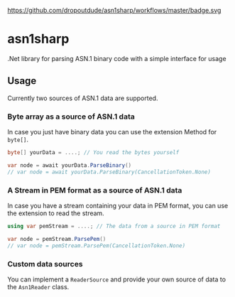https://github.com/dropoutdude/asn1sharp/workflows/master/badge.svg
# asn1sharp
.Net library for parsing ASN.1 binary code with a simple interface for usage

## Usage

Currently two sources of ASN.1 data are supported.

### Byte array as a source of ASN.1 data
In case you just have binary data you can use the extension Method for `byte[]`.

```C#
byte[] yourData = ....; // You read the bytes yourself

var node = await yourData.ParseBinary()
// var node = await yourData.ParseBinary(CancellationToken.None)

```

### A Stream in PEM format as a source of ASN.1 data
In case you have a stream containing your data in PEM format, you can use the extension to read the stream.

```C#
using var pemStream = ....; // The data from a source in PEM format

var node = pemStream.ParsePem()
// var node = pemStream.ParsePem(CancellationToken.None)
```

### Custom data sources

You can implement a `ReaderSource` and provide your own source of data to the `Asn1Reader` class.
